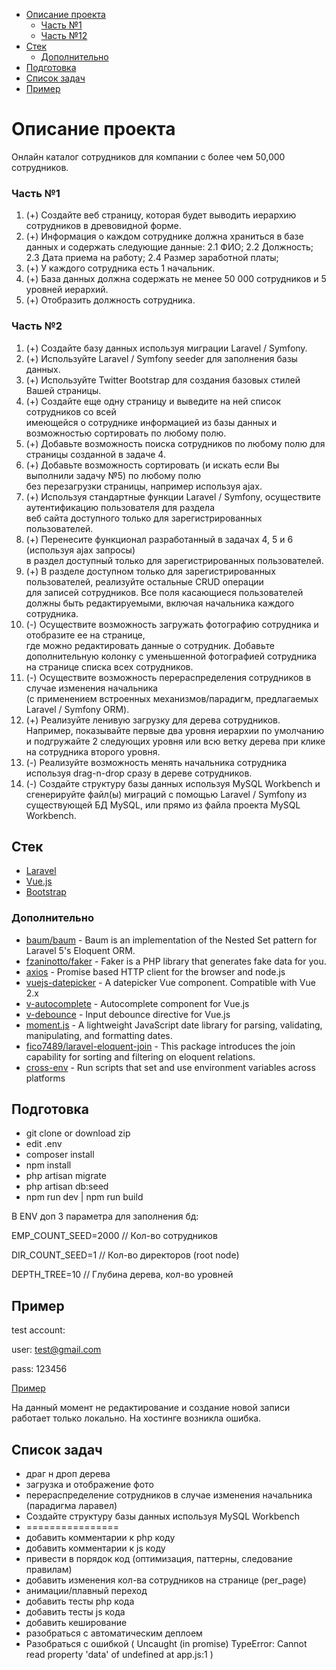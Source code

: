 - [Описание проекта](#Описание-проекта)
    - [Часть №1](#Часть-1)
    - [Часть №12](#Часть-2)
- [Cтек](#Cтек)
    - [Дополнительно](#Дополнительно)
- [Подготовка](#Подготовка)
- [Список задач](#Список-задач)
- [Пример](#Пример)

# Описание проекта

Онлайн каталог сотрудников для компании с более чем 50,000 сотрудников.

### Часть №1

1. (+) Создайте веб страницу, которая будет выводить иерархию сотрудников в древовидной форме.
2. (+) Информация о каждом сотруднике должна храниться в базе данных и содержать следующие данные:
    2.1 ФИО;
    2.2 Должность;
    2.3 Дата приема на работу;
    2.4 Размер заработной платы;
3. (+) У каждого сотрудника есть 1 начальник.
4. (+) База данных должна содержать не менее 50 000 сотрудников и 5 уровней иерархий.
3. (+) Отобразить должность сотрудника.

### Часть №2

1. (+) Создайте базу данных используя миграции Laravel / Symfony.
2. (+) Используйте Laravel / Symfony seeder для заполнения базы данных.
3. (+) Используйте Twitter Bootstrap для создания базовых стилей Вашей страницы.
4. (+) Создайте еще одну страницу и выведите на ней список сотрудников со всей  
имеющейся о сотруднике информацией из базы данных и возможностью сортировать по любому полю.
5. (+) Добавьте возможность поиска сотрудников по любому полю для страницы созданной в задаче 4.
6. (+) Добавьте возможность сортировать (и искать если Вы выполнили задачу №5) по любому полю  
без перезагрузки страницы, например используя ajax.
7. (+) Используя стандартные функции Laravel / Symfony, осуществите аутентификацию пользователя для раздела  
веб сайта доступного только для зарегистрированных пользователей.
8. (+) Перенесите функционал разработанный в задачах 4, 5 и 6 (используя ajax запросы)  
в раздел доступный только для зарегистрированных пользователей.
9. (+) В разделе доступном только для зарегистрированных пользователей, реализуйте остальные CRUD операции  
для записей сотрудников. Все поля касающиеся пользователей должны быть редактируемыми, включая начальника каждого сотрудника.
10. (-) Осуществите возможность загружать фотографию сотрудника и отобразите ее на странице,  
где можно редактировать данные о сотрудник. Добавьте дополнительную колонку с уменьшенной фотографией сотрудника  
на странице списка всех сотрудников.
11. (-) Осуществите возможность перераспределения сотрудников в случае изменения начальника  
(с применением встроенных механизмов/парадигм, предлагаемых Laravel / Symfony ORM).
12. (+) Реализуйте ленивую загрузку для дерева сотрудников. Например, показывайте первые два уровня иерархии 
по умолчанию и подгружайте 2 следующих уровня или всю ветку дерева при клике на сотрудника второго уровня.
13. (-) Реализуйте возможность менять начальника сотрудника используя drag-n-drop сразу в дереве сотрудников.
14. (-) Создайте структуру базы данных используя MySQL Workbench и сгенерируйте файл(ы) миграций с
помощью Laravel / Symfony из существующей БД MySQL, или прямо из файла проекта MySQL Workbench.

## Cтек

* [Laravel](https://github.com/laravel/laravel)
* [Vue.js](https://github.com/vuejs/vue)
* [Bootstrap](https://github.com/twbs/bootstrap)

### Дополнительно

* [baum/baum](https://github.com/etrepat/baum) - Baum is an implementation of the Nested Set pattern for Laravel 5's Eloquent ORM.
* [fzaninotto/faker](https://github.com/fzaninotto/Faker) - Faker is a PHP library that generates fake data for you.
* [axios](https://github.com/axios/axios) - Promise based HTTP client for the browser and node.js
* [vuejs-datepicker](https://github.com/charliekassel/vuejs-datepicker) - A datepicker Vue component. Compatible with Vue 2.x
* [v-autocomplete](https://github.com/paliari/v-autocomplete) - Autocomplete component for Vue.js
* [v-debounce](https://github.com/vuejs-tips/v-debounce) - Input debounce directive for Vue.js
* [moment.js](https://github.com/moment/moment) - A lightweight JavaScript date library for parsing, validating, manipulating, and formatting dates.
* [fico7489/laravel-eloquent-join](https://github.com/fico7489/laravel-eloquent-join) - This package introduces the join capability for sorting and filtering on eloquent relations.
* [cross-env](https://github.com/kentcdodds/cross-env) - Run scripts that set and use environment variables across platforms

## Подготовка

* git clone or download zip
* edit .env
* composer install
* npm install
* php artisan migrate
* php artisan db:seed
* npm run dev | npm run build

В ENV доп 3 параметра для заполнения бд:

EMP_COUNT_SEED=2000 // Кол-во сотрудников

DIR_COUNT_SEED=1 // Кол-во директоров (root node)

DEPTH_TREE=10 // Глубина дерева, кол-во уровней

## Пример
test account:

user: test@gmail.com

pass: 123456

[Пример](https://vuelaravel.000webhostapp.com)

На данный момент не редактирование и создание новой записи работает только локально.
На хостинге возникла ошибка.

## Список задач

* драг н дроп дерева
* загрузка и отображение фото
* перераспределение сотрудников в случае изменения начальника (парадигма ларавел) 
* Создайте структуру базы данных используя MySQL Workbench
* ================
* добавить комментарии к php коду
* добавить комментарии к js коду
* привести в порядок код (оптимизация, паттерны, следование правилам)
* добавить изменения кол-ва сотрудников на странице (per_page)
* анимации/плавный переход
* добавить тесты php кода
* добавить тесты js кода
* добавить кеширование
* разобраться с автоматическим деплоем
* Разобраться с ошибкой ( Uncaught (in promise) TypeError: Cannot read property 'data' of undefined
    at app.js:1 )


